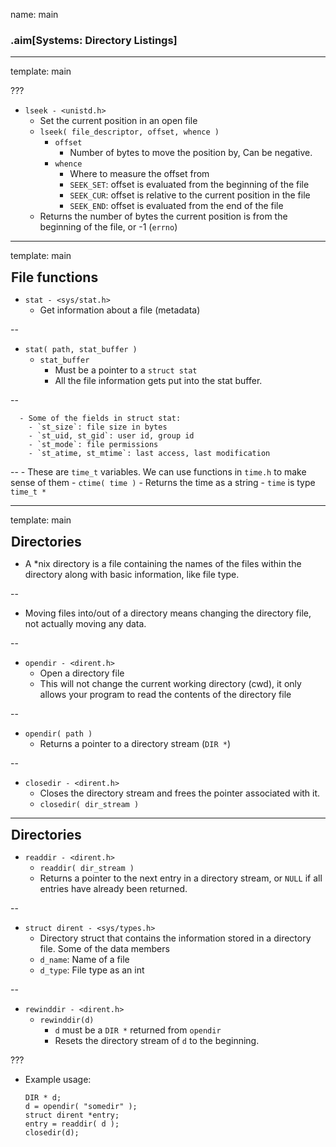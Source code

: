 name: main

### .aim[Systems: Directory Listings]
<style>
.aim {
font-size: .75em;
border-bottom: 1px solid lightgray;
margin: 1px;
}
.remark-inline-code {
  background-color: lightgray;
  border-radius: 3px;
  padding-left: 2px;
  padding-right: 2px;
}
h4 {
font-size: 1.5em;
margin: 1px;
}
</style>

---
template: main

???
- `lseek - <unistd.h>`
  - Set the current position in an open file
  - `lseek( file_descriptor, offset, whence )`
    - `offset`
      - Number of bytes to move the position by, Can be negative.
    - `whence`
      - Where to measure the offset from
      - `SEEK_SET`: offset is evaluated from the beginning of the file
      - `SEEK_CUR`: offset is relative to the current position in the file
      - `SEEK_END`: offset is evaluated from the end of the file
  - Returns the number of bytes the current position is from the beginning of the file, or -1 (`errno`)

---
template: main

#### File functions

- `stat - <sys/stat.h>	`
  - Get information about a file (metadata)

--

  - `stat( path, stat_buffer )`
    - `stat_buffer`
      - Must be a pointer to a `struct stat`
      - All the file information gets put into the stat buffer.

--

      - Some of the fields in struct stat:
        - `st_size`: file size in bytes
        - `st_uid, st_gid`: user id, group id
        - `st_mode`: file permissions
        - `st_atime, st_mtime`: last access, last modification

--
          - These are `time_t` variables. We can use functions in `time.h` to make sense of them
          - `ctime( time )`
            - Returns the time as a string
            - `time` is type `time_t *`

---
template: main

#### Directories

- A *nix directory is a file containing the names of the files within the directory along with basic information, like file type.

--

- Moving files into/out of a directory means changing the directory file, not actually moving any data.

--

- `opendir - <dirent.h>`
  - Open a directory file
  - This will not change the current working directory (cwd), it only allows your program to read the contents of the directory file

--

  - `opendir( path )`
    - Returns a pointer to a directory stream (`DIR *`)

--

- `closedir - <dirent.h>`
  - Closes the directory stream and frees the pointer associated with it.
  - `closedir( dir_stream )`

---
#### Directories

- `readdir - <dirent.h>`
  - `readdir( dir_stream )`
  - Returns a pointer to the next entry in a directory stream, or `NULL` if all entries have already been returned.

--

- `struct dirent - <sys/types.h>`
  - Directory struct that contains the information stored in a directory file. Some of the data members
  - `d_name`: Name of a file
  - `d_type`: File type as an int

--

- `rewinddir - <dirent.h>`
  - `rewinddir(d)`
    - `d` must be a `DIR *` returned from `opendir`
    - Resets the directory stream of `d` to the beginning.

???
  - Example usage:
      ```
      DIR * d;
      d = opendir( "somedir" );
      struct dirent *entry;
      entry = readdir( d );
      closedir(d);
      ```

